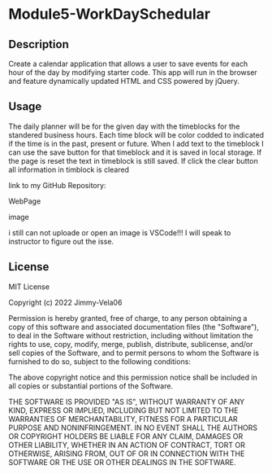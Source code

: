 # Module5-WorkDaySchedular

## Description
 Create a calendar application that allows a user to save events for each hour of the day by modifying starter code. This app will run in the browser and feature dynamically updated HTML and CSS powered by jQuery. 
	

## Usage
The daily planner will be for the given day with the timeblocks for the standered business hours. Each time block will be color codded to indicated if the time is in the past, present or future. When I add text to the timeblock I can use the save button for that timeblock and it is saved in local storage. If the page is reset the text in timeblock is still saved.
If click the clear button all information in timblock is cleared

link to my GitHub Repository:


WebPage


image

i still can not uploade or open an image is VSCode!!! 
I will speak to instructor to figure out the isse.




## License

MIT License

Copyright (c) 2022 Jimmy-Vela06

Permission is hereby granted, free of charge, to any person obtaining a copy
of this software and associated documentation files (the "Software"), to deal
in the Software without restriction, including without limitation the rights
to use, copy, modify, merge, publish, distribute, sublicense, and/or sell
copies of the Software, and to permit persons to whom the Software is
furnished to do so, subject to the following conditions:

The above copyright notice and this permission notice shall be included in all
copies or substantial portions of the Software.

THE SOFTWARE IS PROVIDED "AS IS", WITHOUT WARRANTY OF ANY KIND, EXPRESS OR
IMPLIED, INCLUDING BUT NOT LIMITED TO THE WARRANTIES OF MERCHANTABILITY,
FITNESS FOR A PARTICULAR PURPOSE AND NONINFRINGEMENT. IN NO EVENT SHALL THE
AUTHORS OR COPYRIGHT HOLDERS BE LIABLE FOR ANY CLAIM, DAMAGES OR OTHER
LIABILITY, WHETHER IN AN ACTION OF CONTRACT, TORT OR OTHERWISE, ARISING FROM,
OUT OF OR IN CONNECTION WITH THE SOFTWARE OR THE USE OR OTHER DEALINGS IN THE
SOFTWARE.
